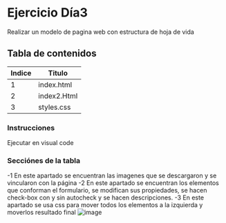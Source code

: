 # Ejercicio Día3
Realizar un modelo de pagina web con estructura de hoja de vida

## Tabla de contenidos
| Indice | Titulo  |
|--|--|
| 1 | index.html |
| 2 | index2.Html|
| 3 | styles.css|

### Instrucciones
Ejecutar en visual code
### Secciónes de la tabla
-1 En este apartado se encuentran las imagenes que se descargaron y se vincularon con la página
-2 En este apartado se encuentran los elementos que conforman el formulario, se modifican sus propiedades, se hacen check-box con y sin autocheck y se hacen descripciones.
-3 En este apartado se usa css para mover todos los elementos a la izquierda y moverlos 
resultado final 
![image](https://github.com/user-attachments/assets/cec656dc-17c2-457e-b4b1-f0c10ed69df5)


